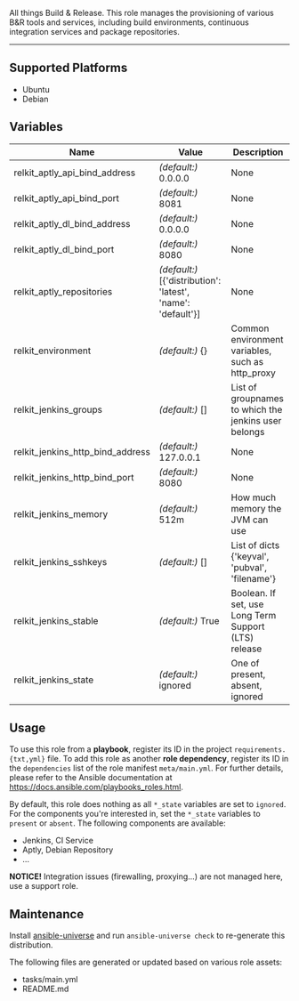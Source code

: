 
<!-- THIS IS A GENERATED FILE, DO NOT EDIT -->

All things Build & Release. This role manages the provisioning of various B&R tools and services, including build environments, continuous integration services and package repositories.


* * *


## Supported Platforms

  * Ubuntu
  * Debian

## Variables

| Name | Value | Description |
|------|-------|-------------|
| relkit_aptly_api_bind_address | _(default:)_ 0.0.0.0 | None |
| relkit_aptly_api_bind_port | _(default:)_ 8081 | None |
| relkit_aptly_dl_bind_address | _(default:)_ 0.0.0.0 | None |
| relkit_aptly_dl_bind_port | _(default:)_ 8080 | None |
| relkit_aptly_repositories | _(default:)_ [{'distribution': 'latest', 'name': 'default'}] | None |
| relkit_environment | _(default:)_ {} | Common environment variables, such as http_proxy |
| relkit_jenkins_groups | _(default:)_ [] | List of groupnames to which the jenkins user belongs |
| relkit_jenkins_http_bind_address | _(default:)_ 127.0.0.1 | None |
| relkit_jenkins_http_bind_port | _(default:)_ 8080 | None |
| relkit_jenkins_memory | _(default:)_ 512m | How much memory the JVM can use |
| relkit_jenkins_sshkeys | _(default:)_ [] | List of dicts {'keyval', 'pubval', 'filename'} |
| relkit_jenkins_stable | _(default:)_ True | Boolean. If set, use Long Term Support (LTS) release |
| relkit_jenkins_state | _(default:)_ ignored | One of present, absent, ignored |



## Usage

To use this role from a **playbook**, 
register its ID in the project `requirements.{txt,yml}` file.
To add this role as another **role dependency**,
register its ID in the `dependencies` list of the role manifest `meta/main.yml`.
For further details,
please refer to the Ansible documentation at https://docs.ansible.com/playbooks_roles.html.

By default, this role does nothing as all `*_state` variables are set to `ignored`. For the components you're interested in, set the `*_state` variables to `present` or `absent`.
The following components are available:
  * Jenkins, CI Service
  * Aptly, Debian Repository
  * …

**NOTICE!** Integration issues (firewalling, proxying…) are not managed here, use a support role.



## Maintenance

Install [ansible-universe](https://github.com/fclaerho/ansible-universe)
and run `ansible-universe check` to re-generate this distribution.

The following files are generated or updated based on various role assets:
  * tasks/main.yml
  * README.md


